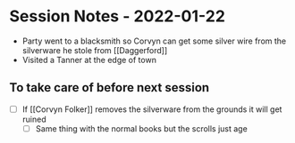 # Session Notes - 2022-01-22
* Party went to a blacksmith so Corvyn can get some silver wire from the silverware he stole from [[Daggerford]]
* Visited a Tanner at the edge of town 

## To take care of before next session
* [ ] If [[Corvyn Folker]] removes the silverware from the grounds it will get ruined
  * [ ] Same thing with the normal books but the scrolls just age